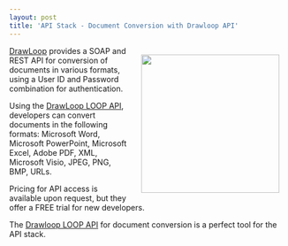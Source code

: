 ```yaml
---
layout: post
title: 'API Stack - Document Conversion with Drawloop API'
---
```

<p><a href="/admin/Blog/"><img style="padding: 15px;" src="http://kinlane-productions.s3.amazonaws.com/mimeo/drawloop/Drawloop-Logo.jpg" alt="" width="250" align="right" /></a><a href="/admin/Blog/">DrawLoop</a> provides a SOAP and REST API for conversion of documents in various formats, using a User ID and Password combination for authentication.</p>
<p>Using the <a href="/admin/Blog/">DrawLoop LOOP API</a>, developers can convert documents in the following formats: Microsoft Word, Microsoft PowerPoint, Microsoft Excel, Adobe PDF, XML, Microsoft Visio, JPEG, PNG, BMP, URLs.&nbsp;</p>
<p>Pricing for API access is available upon request, but they offer a FREE trial for new developers.</p>
<p>The <a href="/admin/Blog/">Drawloop LOOP API</a> for document conversion is a perfect tool for the API stack.</p>